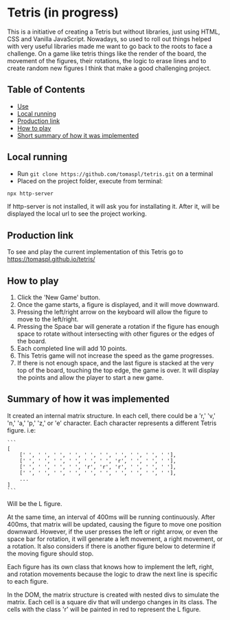 # Tetris (in progress)

This is a initiative of creating a Tetris but without libraries, just using HTML, CSS and Vanilla JavaScript. Nowadays, so used to roll out things helped with very useful libraries made me want to go back to the roots to face a challenge. On a game like tetris things like the render of the board, the movement of the figures, their rotations, the logic to erase lines and to create random new figures I think that make a good challenging project.

## Table of Contents

- [Use](#Use)
- [Local running](#local-running)
- [Production link](#production-link)
- [How to play](#how-to-play)
- [Short summary of how it was implemented](#summary-of-how-it-was-implemented)

## Local running
- Run `git clone https://github.com/tomaspl/tetris.git` on a terminal
- Placed on the project folder, execute from terminal:

```bash
npx http-server
```
If http-server is not installed, it will ask you for installating it. After it, will be displayed the local url to see the project working.

## Production link
To see and play the current implementation of this Tetris go to https://tomaspl.github.io/tetris/

## How to play
1. Click the 'New Game' button.
2. Once the game starts, a figure is displayed, and it will move downward.
3. Pressing the left/right arrow on the keyboard will allow the figure to move to the left/right.
4. Pressing the Space bar will generate a rotation if the figure has enough space to rotate without intersecting with other figures or the edges of the board.
5. Each completed line will add 10 points.
6. This Tetris game will not increase the speed as the game progresses.
7. If there is not enough space, and the last figure is stacked at the very top of the board, touching the top edge, the game is over. It will display the points and allow the player to start a new game.

## Summary of how it was implemented
It created an internal matrix structure. In each cell, there could be a 'r,' 'v,' 'n,' 'a,' 'p,' 'z,' or 'e' character. Each character represents a different Tetris figure.
i.e:

    ```
    [
        [' ', ' ', ' ', ' ', ' ', ' ', ' ', ' ', ' ', ' '],
        [' ', ' ', ' ', ' ', ' ', ' ', 'r', ' ', ' ', ' '],
        [' ', ' ', ' ', ' ', 'r', 'r', 'r', ' ', ' ', ' '],
        [' ', ' ', ' ', ' ', ' ', ' ', ' ', ' ', ' ', ' '],
        ...
    ]
    ```

Will be the L figure.
    
At the same time, an interval of 400ms will be running continuously. After 400ms, that matrix will be updated, causing the figure to move one position downward. However, if the user presses the left or right arrow, or even the space bar for rotation, it will generate a left movement, a right movement, or a rotation. It also considers if there is another figure below to determine if the moving figure should stop.

Each figure has its own class that knows how to implement the left, right, and rotation movements because the logic to draw the next line is specific to each figure.

In the DOM, the matrix structure is created with nested divs to simulate the matrix. Each cell is a square div that will undergo changes in its class. The cells with the class 'r' will be painted in red to represent the L figure.

